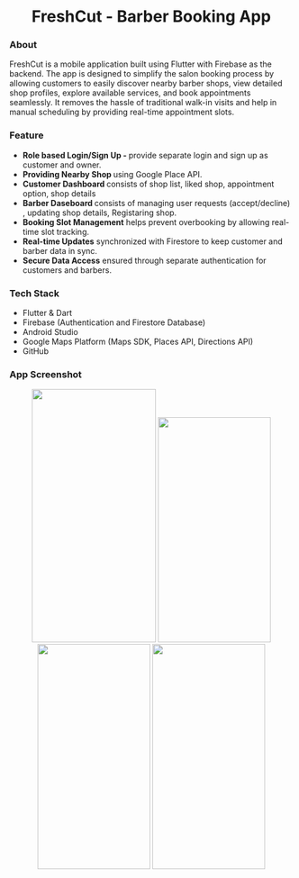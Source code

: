 <h1 align="center"> FreshCut - Barber Booking App </h1>

<h3> About </h3>
FreshCut is a mobile application built using Flutter with Firebase as the backend. The app is designed to simplify the salon booking process by allowing customers to easily discover nearby barber shops, view detailed shop profiles, explore available services, and book appointments seamlessly. It removes the hassle of traditional walk-in visits and help in manual scheduling by providing real-time appointment slots.

<h3> Feature </h3>
<ul>
<li><b> Role based Login/Sign Up - </b> provide separate login and sign up as customer and owner.</li>
<li><b> Providing Nearby Shop </b> using Google Place API.</li>
<li><b> Customer Dashboard </b> consists of shop list, liked shop, appointment option, shop details</li>
<li><b> Barber Daseboard </b> consists of managing user requests (accept/decline) , updating shop details, Registaring shop.</li>
<li><b> Booking Slot Management</b> helps prevent overbooking by allowing real-time slot tracking.</li>
<li><b> Real-time Updates</b> synchronized with Firestore to keep customer and barber data in sync.</li>
<li><b> Secure Data Access</b> ensured through separate authentication for customers and barbers.</li>
</ul>

<h3> Tech Stack</h3>
<ul>
  <li>Flutter & Dart</li>
  <li>Firebase (Authentication and Firestore Database)</li>
  <li>Android Studio</li>
  <li>Google Maps Platform (Maps SDK, Places API, Directions API)</li>
  <li>GitHub</li>
</ul>

<h3> App Screenshot</h3>
<div align="center">
<img src="https://github.com/user-attachments/assets/ccb0cf42-ec48-4ad4-a69f-812429efc6d2" width="220" height="450">
<img src="https://github.com/user-attachments/assets/ccb0cf42-ec48-4ad4-a69f-812429efc6d2" width="200" height="400">
<img src="https://github.com/user-attachments/assets/ccb0cf42-ec48-4ad4-a69f-812429efc6d2" width="200" height="400">
<img src="https://github.com/user-attachments/assets/ccb0cf42-ec48-4ad4-a69f-812429efc6d2" width="200" height="400">
  
</div>
